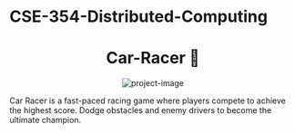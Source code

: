 # CSE-354-Distributed-Computing
<h1 align="center" id="title">Car-Racer 🚗</h1>

<p align="center"><img src="img/.png" alt="project-image"></p>

<p id="description">Car Racer is a fast-paced racing game where players compete to achieve the highest score. Dodge obstacles and enemy drivers to become the ultimate champion.</p>

